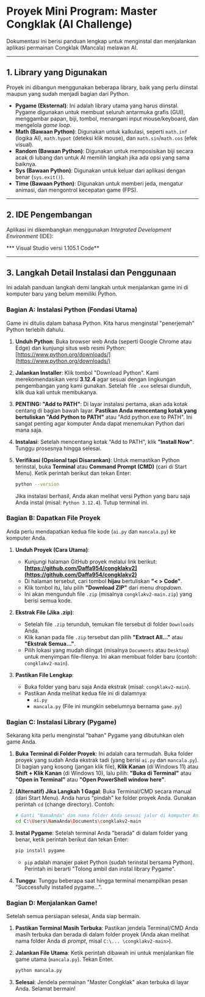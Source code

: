 # Proyek Mini Program: Master Congklak (AI Challenge)

Dokumentasi ini berisi panduan lengkap untuk menginstal dan menjalankan aplikasi permainan Congklak (Mancala) melawan AI.

---

## 1. Library yang Digunakan

Proyek ini dibangun menggunakan beberapa library, baik yang perlu diinstal maupun yang sudah menjadi bagian dari Python.

* **Pygame (Eksternal)**: Ini adalah library utama yang harus diinstal. Pygame digunakan untuk membuat seluruh antarmuka grafis (GUI), menggambar papan, biji, tombol, menangani input mouse/keyboard, dan mengelola *game loop*.
* **Math (Bawaan Python)**: Digunakan untuk kalkulasi, seperti `math.inf` (logika AI), `math.hypot` (deteksi klik mouse), dan `math.sin`/`math.cos` (efek visual).
* **Random (Bawaan Python)**: Digunakan untuk memposisikan biji secara acak di lubang dan untuk AI memilih langkah jika ada opsi yang sama baiknya.
* **Sys (Bawaan Python)**: Digunakan untuk keluar dari aplikasi dengan benar (`sys.exit()`).
* **Time (Bawaan Python)**: Digunakan untuk memberi jeda, mengatur animasi, dan mengontrol kecepatan game (FPS).

---

## 2. IDE Pengembangan

Aplikasi ini dikembangkan menggunakan *Integrated Development Environment* (IDE):

*** Visual Studio versi 1.105.1 Code**

---

## 3. Langkah Detail Instalasi dan Penggunaan

Ini adalah panduan langkah demi langkah untuk menjalankan game ini di komputer baru yang belum memiliki Python.

### Bagian A: Instalasi Python (Fondasi Utama)

Game ini ditulis dalam bahasa Python. Kita harus menginstal "penerjemah" Python terlebih dahulu.

1.  **Unduh Python**:
    Buka browser web Anda (seperti Google Chrome atau Edge) dan kunjungi situs web resmi Python:
    [https://www.python.org/downloads/](https://www.python.org/downloads/)

2.  **Jalankan Installer**:
    Klik tombol "Download Python". Kami merekomendasikan versi **3.12.4** agar sesuai dengan lingkungan pengembangan yang kami gunakan. Setelah file `.exe` selesai diunduh, klik dua kali untuk membukanya.

3.  **PENTING: "Add to PATH"**:
    Di layar instalasi pertama, akan ada kotak centang di bagian bawah layar. **Pastikan Anda mencentang kotak yang bertuliskan "Add Python to PATH"** atau "Add python.exe to PATH". Ini sangat penting agar komputer Anda dapat menemukan Python dari mana saja.

4.  **Instalasi**:
    Setelah mencentang kotak "Add to PATH", klik **"Install Now"**. Tunggu prosesnya hingga selesai.

5.  **Verifikasi (Opsional tapi Disarankan)**:
    Untuk memastikan Python terinstal, buka **Terminal** atau **Command Prompt (CMD)** (cari di Start Menu). Ketik perintah berikut dan tekan Enter:
    ```bash
    python --version
    ```
    Jika instalasi berhasil, Anda akan melihat versi Python yang baru saja Anda instal (misal: `Python 3.12.4`). Tutup terminal ini.

### Bagian B: Dapatkan File Proyek

Anda perlu mendapatkan kedua file kode (`ai.py` dan `mancala.py`) ke komputer Anda.

1.  **Unduh Proyek (Cara Utama)**:
    * Kunjungi halaman GitHub proyek melalui link berikut:
      **[https://github.com/Daffa954/congklakv2](https://github.com/Daffa954/congklakv2)**
    * Di halaman tersebut, cari tombol **hijau** bertuliskan **"< > Code"**.
    * Klik tombol itu, lalu pilih **"Download ZIP"** dari menu *dropdown*.
    * Ini akan mengunduh file `.zip` (misalnya `congklakv2-main.zip`) yang berisi semua kode.

2.  **Ekstrak File (Jika .zip)**:
    * Setelah file `.zip` terunduh, temukan file tersebut di folder `Downloads` Anda.
    * Klik kanan pada file `.zip` tersebut dan pilih **"Extract All..."** atau **"Ekstrak Semua..."**.
    * Pilih lokasi yang mudah diingat (misalnya `Documents` atau `Desktop`) untuk menyimpan file-filenya. Ini akan membuat folder baru (contoh: `congklakv2-main`).

3.  **Pastikan File Lengkap**:
    * Buka folder yang baru saja Anda ekstrak (misal: `congklakv2-main`).
    * Pastikan Anda melihat kedua file ini di dalamnya:
        * `ai.py`
        * `mancala.py` (File ini mungkin sebelumnya bernama `game.py`)

### Bagian C: Instalasi Library (Pygame)

Sekarang kita perlu menginstal "bahan" Pygame yang dibutuhkan oleh game Anda.

1.  **Buka Terminal di Folder Proyek**:
    Ini adalah cara termudah. Buka folder proyek yang sudah Anda ekstrak tadi (yang berisi `ai.py` dan `mancala.py`). Di bagian yang kosong (jangan klik file), **Klik Kanan** (di Windows 11) atau **Shift + Klik Kanan** (di Windows 10), lalu pilih:
    **"Buka di Terminal"** atau **"Open in Terminal"** atau **"Open PowerShell window here"**.

2.  **(Alternatif) Jika Langkah 1 Gagal**:
    Buka Terminal/CMD secara manual (dari Start Menu). Anda harus "pindah" ke folder proyek Anda. Gunakan perintah `cd` (change directory). Contoh:
    ```bash
    # Ganti "NamaAnda" dan nama folder Anda sesuai jalur di komputer Anda, jangan lupa pastikan tempat menyimpan file yang sudah di unzip.
    cd C:\Users\NamaAnda\Documents\congklakv2-main
    ```

3.  **Instal Pygame**:
    Setelah terminal Anda "berada" di dalam folder yang benar, ketik perintah berikut dan tekan Enter:
    ```bash
    pip install pygame
    ```
    * `pip` adalah manajer paket Python (sudah terinstal bersama Python). Perintah ini berarti "Tolong ambil dan instal library Pygame".

4.  **Tunggu**:
    Tunggu beberapa saat hingga terminal menampilkan pesan "Successfully installed pygame...".

### Bagian D: Menjalankan Game!

Setelah semua persiapan selesai, Anda siap bermain.

1.  **Pastikan Terminal Masih Terbuka**:
    Pastikan jendela Terminal/CMD Anda masih terbuka dan berada di dalam folder proyek (Anda akan melihat nama folder Anda di *prompt*, misal `C:\... \congklakv2-main>`).

2.  **Jalankan File Utama**:
    Ketik perintah dibawah ini untuk menjalankan file game utama (`mancala.py`). Tekan Enter.
    ```bash
    python mancala.py
    ```

3.  **Selesai**:
    Jendela permainan "Master Congklak" akan terbuka di layar Anda. Selamat bermain!